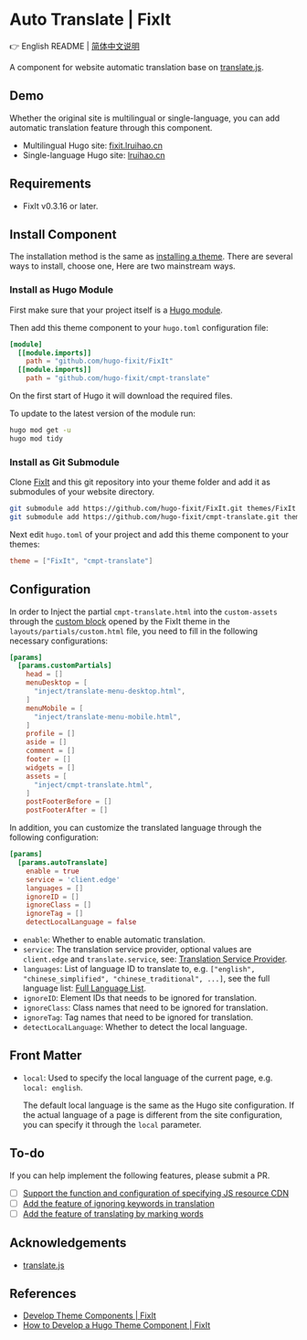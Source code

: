 # Auto Translate | FixIt

👉 English README | [简体中文说明](/README.zh-cn.md)

A component for website automatic translation base on [translate.js](https://github.com/xnx3/translate).

## Demo

Whether the original site is multilingual or single-language, you can add automatic translation feature through this component.

- Multilingual Hugo site: [fixit.lruihao.cn](https://fixit.lruihao.cn)
- Single-language Hugo site: [lruihao.cn](https://lruihao.cn)

## Requirements

- FixIt v0.3.16 or later.

## Install Component

The installation method is the same as [installing a theme](https://fixit.lruihao.cn/documentation/installation/). There are several ways to install, choose one, Here are two mainstream ways.

### Install as Hugo Module

First make sure that your project itself is a [Hugo module](https://gohugo.io/hugo-modules/use-modules/#initialize-a-new-module).

Then add this theme component to your `hugo.toml` configuration file:

```toml
[module]
  [[module.imports]]
    path = "github.com/hugo-fixit/FixIt"
  [[module.imports]]
    path = "github.com/hugo-fixit/cmpt-translate"
```

On the first start of Hugo it will download the required files.

To update to the latest version of the module run:

```bash
hugo mod get -u
hugo mod tidy
```

### Install as Git Submodule

Clone [FixIt](https://github.com/hugo-fixit) and this git repository into your theme folder and add it as submodules of your website directory.

```bash
git submodule add https://github.com/hugo-fixit/FixIt.git themes/FixIt
git submodule add https://github.com/hugo-fixit/cmpt-translate.git themes/cmpt-translate
```

Next edit `hugo.toml` of your project and add this theme component to your themes:

```toml
theme = ["FixIt", "cmpt-translate"]
```

## Configuration

In order to Inject the partial `cmpt-translate.html` into the `custom-assets` through the [custom block](https://fixit.lruihao.cn/references/blocks/) opened by the FixIt theme in the `layouts/partials/custom.html` file, you need to fill in the following necessary configurations:

```toml
[params]
  [params.customPartials]
    head = []
    menuDesktop = [
      "inject/translate-menu-desktop.html",
    ]
    menuMobile = [
      "inject/translate-menu-mobile.html",
    ]
    profile = []
    aside = []
    comment = []
    footer = []
    widgets = []
    assets = [
      "inject/cmpt-translate.html",
    ]
    postFooterBefore = []
    postFooterAfter = []
```

In addition, you can customize the translated language through the following configuration:

```toml
[params]
  [params.autoTranslate]
    enable = true
    service = 'client.edge'
    languages = []
    ignoreID = []
    ignoreClass = []
    ignoreTag = []
    detectLocalLanguage = false
```

- `enable`: Whether to enable automatic translation.
- `service`: The translation service provider, optional values are `client.edge` and `translate.service`, see: [Translation Service Provider](https://translate.zvo.cn/43086.html).
- `languages`: List of language ID to translate to, e.g. `["english", "chinese_simplified", "chinese_traditional", ...]`, see the full language list: [Full Language List](https://api.translate.zvo.cn/language.json).
- `ignoreID`: Element IDs that needs to be ignored for translation.
- `ignoreClass`: Class names that need to be ignored for translation.
- `ignoreTag`: Tag names that need to be ignored for translation.
- `detectLocalLanguage`: Whether to detect the local language.

## Front Matter

- `local`: Used to specify the local language of the current page, e.g. `local: english`.
  
    The default local language is the same as the Hugo site configuration. If the actual language of a page is different from the site configuration, you can specify it through the `local` parameter.

## To-do

If you can help implement the following features, please submit a PR.

- [ ] [Support the function and configuration of specifying JS resource CDN](https://github.com/hugo-fixit/cmpt-translate/issues/1)
- [ ] [Add the feature of ignoring keywords in translation](https://github.com/hugo-fixit/cmpt-translate/issues/2)
- [ ] [Add the feature of translating by marking words](https://github.com/hugo-fixit/cmpt-translate/issues/3)

## Acknowledgements

- [translate.js](https://github.com/xnx3/translate)

## References

- [Develop Theme Components | FixIt](https://fixit.lruihao.cn/contributing/components/)
- [How to Develop a Hugo Theme Component | FixIt](https://fixit.lruihao.cn/components/dev-component/)
